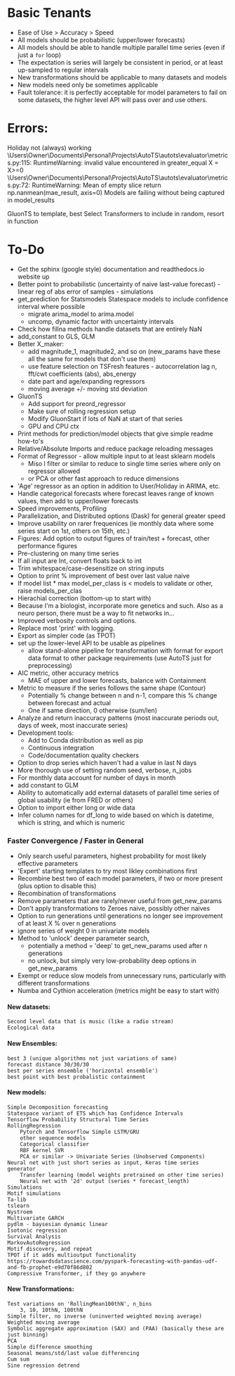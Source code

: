 # Basic Tenants
* Ease of Use > Accuracy > Speed
* All models should be probabilistic (upper/lower forecasts)
* All models should be able to handle multiple parallel time series (even if just a `for` loop)
* The expectation is series will largely be consistent in period, or at least up-sampled to regular intervals
* New transformations should be applicable to many datasets and models
* New models need only be sometimes applicable
* Fault tolerance: it is perfectly acceptable for model parameters to fail on some datasets, the higher level API will pass over and use others.

# Errors: 
Holiday not (always) working
\Users\Owner\Documents\Personal\Projects\AutoTS\autots\evaluator\metrics.py:115: RuntimeWarning: invalid value encountered in greater_equal X = X>=0
\Users\Owner\Documents\Personal\Projects\AutoTS\autots\evaluator\metrics.py:72: RuntimeWarning: Mean of empty slice return np.nanmean(mae_result, axis=0)
Models are failing without being captured in model_results

GluonTS to template, best
Select Transformers to include in random, resort in function

# To-Do
* Get the sphinx (google style) documentation and readthedocs.io website up
* Better point to probabilistic (uncertainty of naive last-value forecast) - linear reg of abs error of samples - simulations
* get_prediction for Statsmodels Statespace models to include confidence interval where possible
	* migrate arima_model to arima.model
	* uncomp, dynamic factor with uncertainty intervals
* Check how fillna methods handle datasets that are entirely NaN
* add_constant to GLS, GLM
* Better X_maker:
	* add magnitude_1, magnitude2, and so on (new_params have these all the same for models that don't use them)
	* use feature selection on TSFresh features - autocorrelation lag n, fft/cwt coefficients (abs), abs_energy
	* date part and age/expanding regressors
	* moving average +/- moving std deviation
* GluonTS
	* Add support for preord_regressor
	* Make sure of rolling regression setup
	* Modify GluonStart if lots of NaN at start of that series
	* GPU and CPU ctx
* Print methods for prediction/model objects that give simple readme how-to's
* Relative/Absolute Imports and reduce package reloading messages
* Format of Regressor - allow multiple input to at least sklearn models
	* Miso l filter or similar to reduce to single time series where only on regressor allowed
	* or PCA or other fast approach to reduce dimensions
* 'Age' regressor as an option in addition to User/Holiday in ARIMA, etc.
* Handle categorical forecasts where forecast leaves range of known values, then add to upper/lower forecasts
* Speed improvements, Profiling
* Parallelization, and Distributed options (Dask) for general greater speed
* Improve usability on rarer frequenices (ie monthly data where some series start on 1st, others on 15th, etc.)
* Figures: Add option to output figures of train/test + forecast, other performance figures
* Pre-clustering on many time series
* If all input are Int, convert floats back to int
* Trim whitespace/case-desensitize on string inputs
* Option to print % improvement of best over last value naive
* If model list * max model_per_class is < models to validate or other, raise models_per_clas
* Hierachial correction (bottom-up to start with)
* Because I'm a biologist, incorporate more genetics and such. Also as a neuro person, there must be a way to fit networks in...
* Improved verbosity controls and options. 
* Replace most 'print' with logging.
* Export as simpler code (as TPOT)
* set up the lower-level API to be usable as pipelines
	* allow stand-alone pipeline for transformation with format for export data format to other package requirements (use AutoTS just for preprocessing)
* AIC metric, other accuracy metrics
	* MAE of upper and lower forecasts, balance with Containment
* Metric to measure if the series follows the same shape (Contour)
	* Potentially % change between n and n-1, compare this % change between forecast and actual
	* One if same direction, 0 otherwise (sum/len)
* Analyze and return inaccuracy patterns (most inaccurate periods out, days of week, most inaccurate series)
* Development tools:
	* Add to Conda distribution as well as pip
	* Continuous integration
	* Code/documentation quality checkers
* Option to drop series which haven't had a value in last N days
* More thorough use of setting random seed, verbose, n_jobs
* For monthly data account for number of days in month
* add constant to GLM
* Ability to automatically add external datasets of parallel time series of global usability (ie from FRED or others)
* Option to import either long or wide data
* Infer column names for df_long to wide based on which is datetime, which is string, and which is numeric

### Faster Convergence / Faster in General
* Only search useful parameters, highest probability for most likely effective parameters
* 'Expert' starting templates to try most likley combinations first
* Recombine best two of each model parameters, if two or more present (plus option to disable this)
* Recombination of transformations
* Remove parameters that are rarely/never useful from get_new_params
* Don't apply transformations to Zeroes naive, possibly other naives
* Option to run generations until generations no longer see improvement of at least X % over n generations
* ignore series of weight 0 in univariate models
* Method to 'unlock' deeper parameter search, 
	* potentially a method = 'deep' to get_new_params used after n generations
	* no unlock, but simply very low-probability deep options in get_new_params
* Exempt or reduce slow models from unnecessary runs, particularly with different transformations
* Numba and Cythion acceleration (metrics might be easy to start with)

#### New datasets:
	Second level data that is music (like a radio stream)
	Ecological data

#### New Ensembles:
	best 3 (unique algorithms not just variations of same)
	forecast distance 30/30/30
	best per series ensemble ('horizontal ensemble')
	best point with best probalistic containment
#### New models:
	Simple Decomposition forecasting
	Statespace variant of ETS which has Confidence Intervals
	Tensorflow Probability Structural Time Series
	RollingRegression
		Pytorch and Tensorflow Simple LSTM/GRU
		other sequence models
		Categorical classifier
		RBF kernel SVR
		PCA or similar -> Univariate Series (Unobserved Components)
	Neural net with just short series as input, Keras time series generator
		Transfer learning (model weights pretrained on other time series)
		Neural net with '2d' output (series * forecast_length)
	Simulations
	Motif simulations
	Ta-lib
	tslearn
	Nystroem
	Multivariate GARCH
	pydlm - baysesian dynamic linear
	Isotonic regression
	Survival Analysis
	MarkovAutoRegression
	Motif discovery, and repeat
	TPOT if it adds multioutput functionality
	https://towardsdatascience.com/pyspark-forecasting-with-pandas-udf-and-fb-prophet-e9d70f86d802
	Compressive Transformer, if they go anywhere

#### New Transformations:
	Test variations on 'RollingMean100thN', n_bins
		3, 10, 10thN, 100thN
	Simple filter, no inverse (uninverted weighted moving average)
	Weighted moving average
	Symbolic aggregate approximation (SAX) and (PAA) (basically these are just binning)
	PCA
	Simple difference smoothing
	Seasonal means/std/last value differencing
	Cum sum
	Sine regression detrend
	